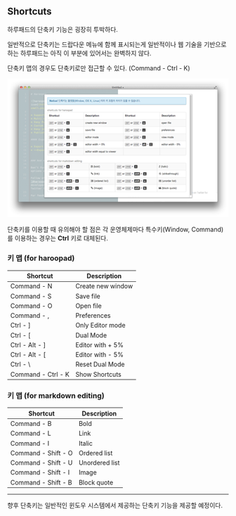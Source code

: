 ## Shortcuts

하루패드의 단축키 기능은 굉장히 투박하다. 

일반적으로 단축키는 드랍다운 메뉴에 함께 표시되는게 일반적이나 웹 기술을 기반으로 하는 하루패드는 아직 이 부분에 있어서는 완벽하지 않다.

단축키 맵의 경우도 단축키로만 접근할 수 있다.
(Command - Ctrl - K)

![](images/shortcuts-0.png)

단축키를 이용할 때 유의해야 할 점은 각 운영체제마다 특수키(Window, Command) 를 이용하는 경우는 **Ctrl** 키로 대체된다.

### 키 맵 (for haroopad)

Shortcut    | Description
------------|-------------
Command - N | Create new window
Command - S | Save file
Command - O | Open file
Command - , | Preferences
Ctrl - ]    | Only Editor mode
Ctrl - [    | Dual Mode
Ctrl - Alt - ] | Editor with + 5%
Ctrl - Alt - [ | Editor with - 5%
Ctrl - \    | Reset Dual Mode
Command - Ctrl - K | Show Shortcuts

  
### 키 맵 (for markdown editing)

Shortcut    | Description
------------|-------------
Command - B | Bold
Command - L | Link
Command - I | Italic
Command - Shift - O | Ordered list
Command - Shift - U | Unordered list
Command - Shift - I | Image
Command - Shift - B | Block quote

---

향후 단축키는 일반적인 윈도우 시스템에서 제공하는 단축키 기능을 제공할 예정이다.
